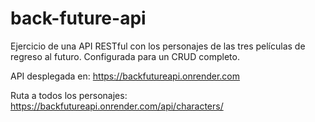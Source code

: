 # back-future-api
Ejercicio de una API RESTful con los personajes de las tres películas de regreso al futuro.
Configurada para un CRUD completo.

API desplegada en:
https://backfutureapi.onrender.com

Ruta a todos los personajes:
https://backfutureapi.onrender.com/api/characters/
